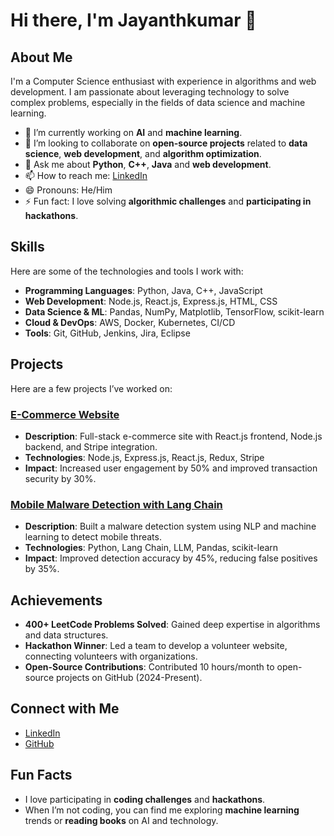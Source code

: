 # Hi there, I'm Jayanthkumar 👋

## About Me
I'm a Computer Science enthusiast with experience in algorithms and web development. I am passionate about leveraging technology to solve complex problems, especially in the fields of data science and machine learning.

- 🔭 I’m currently working on **AI** and **machine learning**.
- 👯 I’m looking to collaborate on **open-source projects** related to **data science**, **web development**, and **algorithm optimization**.
- 💬 Ask me about **Python**, **C++**, **Java** and **web development**.
- 📫 How to reach me: [LinkedIn](https://linkedin.com/in/jayanthkumarkarthik)
- 😄 Pronouns: He/Him
- ⚡ Fun fact: I love solving **algorithmic challenges** and **participating in hackathons**.

## Skills
Here are some of the technologies and tools I work with:

- **Programming Languages**: Python, Java, C++, JavaScript
- **Web Development**: Node.js, React.js, Express.js, HTML, CSS
- **Data Science & ML**: Pandas, NumPy, Matplotlib, TensorFlow, scikit-learn
- **Cloud & DevOps**: AWS, Docker, Kubernetes, CI/CD
- **Tools**: Git, GitHub, Jenkins, Jira, Eclipse

## Projects
Here are a few projects I’ve worked on:



### [E-Commerce Website](https://mernecommerce-yo7z.onrender.com/)
- **Description**: Full-stack e-commerce site with React.js frontend, Node.js backend, and Stripe integration.
- **Technologies**: Node.js, Express.js, React.js, Redux, Stripe
- **Impact**: Increased user engagement by 50% and improved transaction security by 30%.

### [Mobile Malware Detection with Lang Chain](https://github.com/JayanthK007/malware-detection)
- **Description**: Built a malware detection system using NLP and machine learning to detect mobile threats.
- **Technologies**: Python, Lang Chain, LLM, Pandas, scikit-learn
- **Impact**: Improved detection accuracy by 45%, reducing false positives by 35%.

## Achievements
- **400+ LeetCode Problems Solved**: Gained deep expertise in algorithms and data structures.
- **Hackathon Winner**: Led a team to develop a volunteer website, connecting volunteers with organizations.
- **Open-Source Contributions**: Contributed 10 hours/month to open-source projects on GitHub (2024-Present).

## Connect with Me
- [LinkedIn](https://linkedin.com/in/jayanthkumarkarthik)
- [GitHub](https://github.com/JayanthK007)

## Fun Facts
- I love participating in **coding challenges** and **hackathons**.
- When I’m not coding, you can find me exploring **machine learning** trends or **reading books** on AI and technology.


